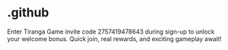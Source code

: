 # .github
Enter Tiranga Game invite code 2757419478643 during sign-up to unlock your welcome bonus. Quick join, real rewards, and exciting gameplay await!
